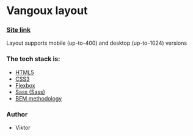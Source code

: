 # Vangoux layout

### [Site link]([https://vangoux-8hil1gsy6-fastikdevs-projects.vercel.app/])

Layout supports mobile (up-to-400) and desktop (up-to-1024) versions

### The tech stack is:

- [HTML5](https://en.wikipedia.org/wiki/HTML5)
- [CSS3](https://en.wikipedia.org/wiki/Cascading_Style_Sheets)
- [Flexbox](https://en.wikipedia.org/wiki/CSS_Flexible_Box_Layout)
- [Sass (Sass)](https://sass-lang.com/)
- [BEM methodology](https://en.bem.info/methodology/)

### Author

- Viktor
